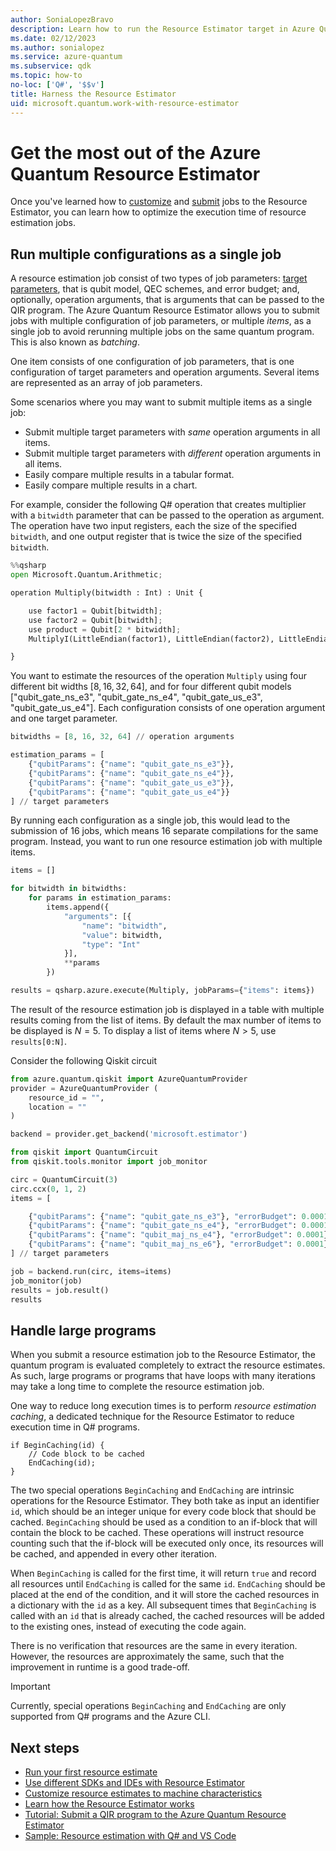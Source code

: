 ```yaml
---
author: SoniaLopezBravo
description: Learn how to run the Resource Estimator target in Azure Quantum and tips to make your work and job submission more efficient 
ms.date: 02/12/2023
ms.author: sonialopez
ms.service: azure-quantum
ms.subservice: qdk
ms.topic: how-to
no-loc: ['Q#', '$$v']
title: Harness the Resource Estimator
uid: microsoft.quantum.work-with-resource-estimator
---
```


# Get the most out of the Azure Quantum Resource Estimator

Once you've learned how to [customize](xref:microsoft.quantum.overview.resources-estimator) and [submit](xref:microsoft.quantum.quickstarts.computing.resources-estimator) jobs to the Resource Estimator, you can learn how to optimize the execution time of resource estimation jobs.

## Run multiple configurations as a single job

A resource estimation job consist of two types of job parameters: [target parameters](xref:microsoft.quantum.overview.resources-estimator#target-parameters), that is qubit model, QEC schemes, and error budget; and, optionally, operation arguments, that is arguments that can be passed to the QIR program. The Azure Quantum Resource Estimator allows you to submit jobs with multiple configuration of job parameters, or multiple *items*, as a single job to avoid rerunning multiple jobs on the same quantum program. This is also known as *batching*.

One item consists of one configuration of job parameters, that is one configuration of target parameters and operation arguments. Several items are represented as an array of job parameters. 

Some scenarios where you may want to submit multiple items as a single job:

- Submit multiple target parameters with *same* operation arguments in all items.
- Submit multiple target parameters with *different* operation arguments in all items.
- Easily compare multiple results in a tabular format.
- Easily compare multiple results in a chart.



For example, consider the following Q# operation that creates multiplier with a `bitwidth` parameter that can be passed to the operation as argument. The operation have two input registers, each the size of the specified `bitwidth`, and one output register that is twice the size of the specified `bitwidth`. 

```python 
%%qsharp 
open Microsoft.Quantum.Arithmetic;

operation Multiply(bitwidth : Int) : Unit { 

    use factor1 = Qubit[bitwidth]; 
    use factor2 = Qubit[bitwidth]; 
    use product = Qubit[2 * bitwidth]; 
    MultiplyI(LittleEndian(factor1), LittleEndian(factor2), LittleEndian(product)); 

} 
```
You want to estimate the resources of the operation `Multiply` using four different bit widths [8, 16, 32, 64], and for four different qubit models ["qubit_gate_ns_e3", "qubit_gate_ns_e4", "qubit_gate_us_e3", "qubit_gate_us_e4"]. Each configuration consists of one operation argument and one target parameter.

```python
bitwidths = [8, 16, 32, 64] // operation arguments  

estimation_params = [ 
    {"qubitParams": {"name": "qubit_gate_ns_e3"}}, 
    {"qubitParams": {"name": "qubit_gate_ns_e4"}}, 
    {"qubitParams": {"name": "qubit_gate_us_e3"}}, 
    {"qubitParams": {"name": "qubit_gate_us_e4"}} 
] // target parameters  

```
By running each configuration as a single job, this would lead to the submission of 16 jobs, which means 16 separate compilations for the same program. 
Instead, you want to run one resource estimation job with multiple items. 

```python
items = []

for bitwidth in bitwidths:
    for params in estimation_params:
        items.append({
            "arguments": [{
                "name": "bitwidth",
                "value": bitwidth,
                "type": "Int"
            }],
            **params
        })

results = qsharp.azure.execute(Multiply, jobParams={"items": items})
```

The result of the resource estimation job is displayed in a table with multiple results coming from the list of items. By default the max number of items to be displayed is $N = 5$. To display a list of items where $N > 5$, use `results[0:N]`. 

Consider the following Qiskit circuit

```python
from azure.quantum.qiskit import AzureQuantumProvider 
provider = AzureQuantumProvider ( 
    resource_id = "", 
    location = "" 
) 

backend = provider.get_backend('microsoft.estimator') 

from qiskit import QuantumCircuit 
from qiskit.tools.monitor import job_monitor 

circ = QuantumCircuit(3) 
circ.ccx(0, 1, 2) 
items = [ 

    {"qubitParams": {"name": "qubit_gate_ns_e3"}, "errorBudget": 0.0001}, 
    {"qubitParams": {"name": "qubit_gate_ns_e4"}, "errorBudget": 0.0001}, 
    {"qubitParams": {"name": "qubit_maj_ns_e4"}, "errorBudget": 0.0001}, 
    {"qubitParams": {"name": "qubit_maj_ns_e6"}, "errorBudget": 0.0001}, 
] // target parameters 

job = backend.run(circ, items=items) 
job_monitor(job) 
results = job.result() 
results 
```

## Handle large programs

When you submit a resource estimation job to the Resource Estimator, the quantum program is evaluated completely to extract the resource estimates. As such, large programs or programs that have loops with many iterations may take a long time to complete the resource estimation job.

One way to reduce long execution times is to perform *resource estimation caching*, a dedicated technique for the Resource Estimator to reduce execution time in Q# programs. 

```qsharp
if BeginCaching(id) {
    // Code block to be cached
    EndCaching(id);
}
```

The two special operations `BeginCaching` and `EndCaching` are intrinsic operations for the Resource Estimator. They both take as input an identifier `id`, which should be an integer unique for every code block that should be cached. `BeginCaching` should be used as a condition to an if-block that will contain the block to be cached. These operations will instruct resource counting such that the if-block will be executed only once, its resources will be cached, and appended in every other iteration.

When `BeginCaching` is called for the first time, it will return `true` and record all resources until `EndCaching` is called for the same `id`. `EndCaching` should be placed at the end of the condition, and it will store the cached resources in a dictionary with the `id` as a key. All subsequent times that `BeginCaching` is called with an `id` that is already cached, the cached resources will be added to the existing ones, instead of executing the code again.

There is no verification that resources are the same in every iteration. However, the resources are approximately the same, such that the improvement in runtime is a good trade-off.

> [!IMPORTANT]
> Currently, special operations `BeginCaching` and `EndCaching` are only supported from Q# programs and the Azure CLI. 


## Next steps

- [Run your first resource estimate](xref:microsoft.quantum.quickstarts.computing.resources-estimator)
- [Use different SDKs and IDEs with Resource Estimator](xref:microsoft.quantum.submit-resource-estimation-jobs)
- [Customize resource estimates to machine characteristics](xref:microsoft.quantum.overview.resources-estimator)
- [Learn how the Resource Estimator works](xref:microsoft.quantum.learn-how-resource-estimator-works)
- [Tutorial: Submit a QIR program to the Azure Quantum Resource Estimator](xref:microsoft.quantum.tutorial.resource-estimator.qir)
- [Sample: Resource estimation with Q# and VS Code](https://github.com/microsoft/Quantum/tree/main/samples/azure-quantum/resource-estimation/integer-factorization-with-cli)

